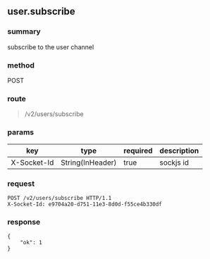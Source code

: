 ## user.subscribe

### summary
subscribe to the user channel

### method
POST

### route
> /v2/users/subscribe

### params
<table>
  <thead>
    <tr>
      <th>key</th>
      <th>type</th>
      <th>required</th>
      <th>description</th>
    </tr>
  </thead>
  <tbody>
    <tr>
      <td>X-Socket-Id</td>
      <td>String(InHeader)</td>
      <td>true</td>
      <td>sockjs id</td>
    </tr>
  </tbody>
</table>

### request
```
POST /v2/users/subscribe HTTP/1.1
X-Socket-Id: e9704a20-d751-11e3-8d0d-f55ce4b330df
```

### response
```
{
    "ok": 1
}
```
